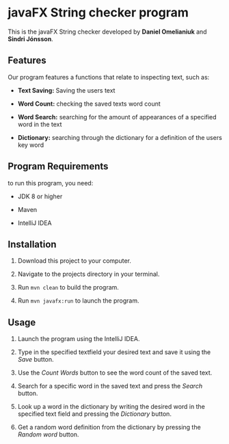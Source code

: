  # javaFX String checker program

This is the javaFX String checker developed by **Daniel Omelianiuk** and **Sindri Jónsson**.


 ## Features

Our program features a functions that relate to inspecting text, such as:

* **Text Saving:** Saving the users text
  
* **Word Count:** checking the saved texts word count
  
* **Word Search:** searching for the amount of appearances of a specified word in the text
  
* **Dictionary:** searching through the dictionary for a definition of the users key word


 ## Program Requirements

to run this program, you need:

* JDK 8 or higher

* Maven

* IntelliJ IDEA


 ## Installation

1. Download this project to your computer.

2. Navigate to the projects directory in your terminal.

3. Run ``mvn clean`` to build the program.

4. Run ``mvn javafx:run`` to launch the program.

 ## Usage

1.  Launch the program using the IntelliJ IDEA.
   
2.  Type in the specified textfield your desired text and save it using the *Save* button.
   
3.  Use the *Count Words* button to see the word count of the saved text.
   
4.  Search for a specific word in the saved text and press the *Search* button.
   
5.  Look up a word in the dictionary by writing the desired word in the specified text field and pressing the *Dictionary* button.
    
6.  Get a random word definition from the dictionary by pressing the *Random word* button.
    

